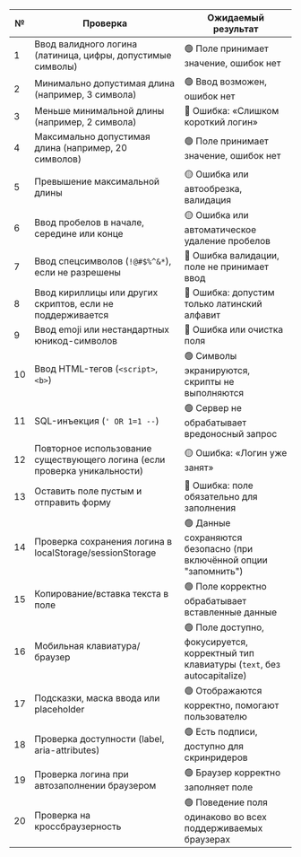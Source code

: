

| №  | Проверка                                                                  | Ожидаемый результат                                                                 
|----|---------------------------------------------------------------------------|--------------------------------------------------------------------------------------
| 1  | Ввод валидного логина (латиница, цифры, допустимые символы)               | 🟢 Поле принимает значение, ошибок нет                                               
| 2  | Минимально допустимая длина (например, 3 символа)                         | 🟢 Ввод возможен, ошибок нет                                                         
| 3  | Меньше минимальной длины (например, 2 символа)                            | 🔴 Ошибка: «Слишком короткий логин»                                                  
| 4  | Максимально допустимая длина (например, 20 символов)                      | 🟢 Поле принимает значение, ошибок нет                                               
| 5  | Превышение максимальной длины                                             | 🟡 Ошибка или автообрезка, валидация                                                 
| 6  | Ввод пробелов в начале, середине или конце                                | 🟡 Ошибка или автоматическое удаление пробелов                                       
| 7  | Ввод спецсимволов (`!@#$%^&*`), если не разрешены                         | 🔴 Ошибка валидации, поле не принимает ввод                                          
| 8  | Ввод кириллицы или других скриптов, если не поддерживается                | 🔴 Ошибка: допустим только латинский алфавит                                         
| 9  | Ввод emoji или нестандартных юникод-символов                              | 🔴 Ошибка или очистка поля                                                           
| 10 | Ввод HTML-тегов (`<script>`, `<b>`)                                       | 🟢 Символы экранируются, скрипты не выполняются                                     
| 11 | SQL-инъекция (`' OR 1=1 --`)                                              | 🟢 Сервер не обрабатывает вредоносный запрос                                         
| 12 | Повторное использование существующего логина (если проверка уникальности) | 🟡 Ошибка: «Логин уже занят»                                                         
| 13 | Оставить поле пустым и отправить форму                                    | 🔴 Ошибка: поле обязательно для заполнения                                           
| 14 | Проверка сохранения логина в localStorage/sessionStorage                  | 🟢 Данные сохраняются безопасно (при включённой опции "запомнить")                   
| 15 | Копирование/вставка текста в поле                                         | 🟢 Поле корректно обрабатывает вставленные данные                                    
| 16 | Мобильная клавиатура/браузер                                              | 🟢 Поле доступно, фокусируется, корректный тип клавиатуры (`text`, без autocapitalize) 
| 17 | Подсказки, маска ввода или placeholder                                    | 🟢 Отображаются корректно, помогают пользователю                                     
| 18 | Проверка доступности (label, aria-attributes)                             | 🟢 Есть подписи, доступно для скринридеров                                           
| 19 | Проверка логина при автозаполнении браузером                              | 🟢 Браузер корректно заполняет поле                                                  
| 20 | Проверка на кроссбраузерность                                             | 🟢 Поведение поля одинаково во всех поддерживаемых браузерах                         

